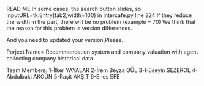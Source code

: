 READ ME
In some cases, the search button slides, so inputURL=tk.Entry(tab2,width=100) in intercafe.py line 224
If they reduce the width in the part, there will be no problem (example = 70)
We think that the reason for this problem is version differences.

And you need to updated your version,Please.

Porject Name= Recommendation system and company valuation with agent collecting company historical data.

Team Members:
1-İlker YAYALAR
2-İrem Beyza GÜL
3-Hüseyin SEZEROL
4-Abdulbaki AKGÜN
5-Raşit AKŞİT
6-Enes EFE
